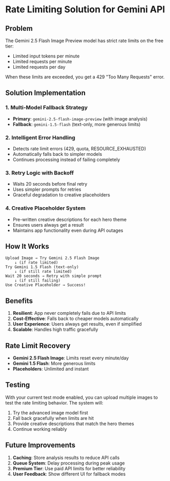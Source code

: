 # Rate Limiting Solution for Gemini API

## Problem

The Gemini 2.5 Flash Image Preview model has strict rate limits on the free tier:

- Limited input tokens per minute
- Limited requests per minute
- Limited requests per day

When these limits are exceeded, you get a 429 "Too Many Requests" error.

## Solution Implementation

### 1. **Multi-Model Fallback Strategy**

- **Primary**: `gemini-2.5-flash-image-preview` (with image analysis)
- **Fallback**: `gemini-1.5-flash` (text-only, more generous limits)

### 2. **Intelligent Error Handling**

- Detects rate limit errors (429, quota, RESOURCE_EXHAUSTED)
- Automatically falls back to simpler models
- Continues processing instead of failing completely

### 3. **Retry Logic with Backoff**

- Waits 20 seconds before final retry
- Uses simpler prompts for retries
- Graceful degradation to creative placeholders

### 4. **Creative Placeholder System**

- Pre-written creative descriptions for each hero theme
- Ensures users always get a result
- Maintains app functionality even during API outages

## How It Works

```
Upload Image → Try Gemini 2.5 Flash Image
    ↓ (if rate limited)
Try Gemini 1.5 Flash (text-only)
    ↓ (if still rate limited)
Wait 20 seconds → Retry with simple prompt
    ↓ (if still failing)
Use Creative Placeholder → Success!
```

## Benefits

1. **Resilient**: App never completely fails due to API limits
2. **Cost-Effective**: Falls back to cheaper models automatically
3. **User Experience**: Users always get results, even if simplified
4. **Scalable**: Handles high traffic gracefully

## Rate Limit Recovery

- **Gemini 2.5 Flash Image**: Limits reset every minute/day
- **Gemini 1.5 Flash**: More generous limits
- **Placeholders**: Unlimited and instant

## Testing

With your current test mode enabled, you can upload multiple images to test the rate limiting behavior. The system will:

1. Try the advanced image model first
2. Fall back gracefully when limits are hit
3. Provide creative descriptions that match the hero themes
4. Continue working reliably

## Future Improvements

1. **Caching**: Store analysis results to reduce API calls
2. **Queue System**: Delay processing during peak usage
3. **Premium Tier**: Use paid API limits for better reliability
4. **User Feedback**: Show different UI for fallback modes
